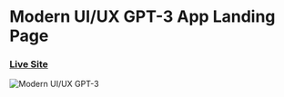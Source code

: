 # Modern UI/UX GPT-3 App Landing Page
### [Live Site](https://fascinating-cheesecake-276dd7.netlify.app)

![Modern UI/UX GPT-3](]https://i.ibb.co/v3kxskR/Screenshot.png)
